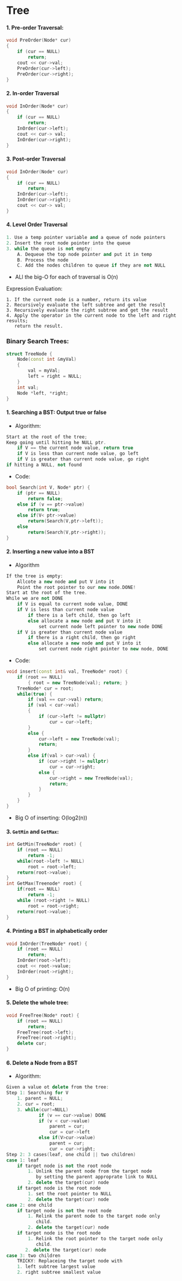 # Tree
	
#### 1. Pre-order Traversal:

```C++
void PreOrder(Node* cur)
{
	if (cur == NULL)
		return;
	cout << cur->val;
	PreOrder(cur->left);
	PreOrder(cur->right);
}
```
#### 2. In-order Traversal

```C++
void InOrder(Node* cur)
{
	if (cur == NULL)
		return;
	InOrder(cur->left);
	cout << cur-> val;
	InOrder(cur->right);
}
```
#### 3. Post-order Traversal
```C++
void InOrder(Node* cur)
{
	if (cur == NULL)
		return;
	InOrder(cur->left);
	InOrder(cur->right);
	cout << cur-> val;
}
```
#### 4. Level Order Traversal

```C++
1. Use a temp pointer variable and a queue of node pointers
2. Insert the root node pointer into the queue
3. while the queue is not empty:
	A. Dequeue the top node pointer and put it in temp
	B. Process the node
	C. Add the nodes children to queue if they are not NULL
```
*  ALl the big-O for each of traversal is O(n)

Expression Evaluation:

	1. If the current node is a number, return its value
	2. Recursively evaluate the left subtree and get the result
	3. Recursively evaluate the right subtree and get the result
	4. Apply the operator in the current node to the left and right results;
	   return the result.
	   
### Binary Search Trees:
```C++
struct TreeNode {
	Node(const int &myVal)
	{
		val = myVal;
		left = right = NULL;
	}
	int val;
	Node *left, *right;
}
```
#### 1. Searching a BST: Output true or false
* Algorithm:

```C++
Start at the root of the tree;
Keep going until hitting he NULL ptr.
	if V == the current node value, return true
	if V is less than current node value, go left
	if V is greater than current node value, go right
if hitting a NULL, not found
```
* Code:

```C++
bool Search(int V, Node* ptr) {
	if (ptr == NULL)
		return false;
	else if (v == ptr->value)
		return true;
	else if(V< ptr->value)
		return(Search(V,ptr->left));
	else
		return(Search(V,ptr->right));
}	
```
#### 2. Inserting a new value into a BST

* Algorithm

```C++
If the tree is empty:
	Allcote a new node and put V into it
	Point the root pointer to our new node.DONE!
Start at the root of the tree.
While we are not DONE
	if V is equal to current node value, DONE
	if V is less than current node value
		if there is a left child, then go left
		else allocate a new node and put V into it
			set current node left pointer to new node DONE
	if V is greater than current node value
		if there is a right child, then go right
		else allocate a new node and put V into it
			set current node right pointer to new node, DONE
```

* Code:

``` C++
void insert(const int& val, TreeNode* root) {
	if (root == NULL)
		{ root = new TreeNode(val); return; }
	TreeNode* cur = root;
	while(true) {
		if (val == cur->val) return;
		if (val < cur->val)
		{
			if (cur->left != nullptr)
				cur = cur->left;
		}
		else {
			cur->left = new TreeNode(val);
			return;
		}
		else if(val > cur->val) {
			if (cur->right != nullptr)
				cur = cur->right;
			else {
				cur->right = new TreeNode(val);
				return;
			}
		}	
	}
}
```

* Big O of inserting: O(log2(n))

#### 3. `GetMin` and `GetMax`: 
```C++	
int GetMin(TreeNode* root) {
	if (root == NULL)
		return -1;
	while(root->left != NULL)
		root = root->left;
	return(root->value);
}
int GetMax(Treenode* root) {
	if(root == NULL)
		return -1;
	while (root->right != NULL)
		root = root->right;
	return(root->value);
}
```

#### 4. Printing a BST in alphabetically order

```C++
void InOrder(TreeNode* root) {
	if (root == NULL)
		return;
	InOrder(root->left);
	cout << root->value;
	InOrder(root->right);
}
```
* Big O of printing: O(n)

#### 5. Delete the whole tree:
```C++
void FreeTree(Node* root) {
	if (root == NULL)
		return;
	FreeTree(root->left);
	FreeTree(root->right);
	delete cur;
}
```
#### 6. Delete a Node from a BST
* Algorithm:

```C++
Given a value ot delete from the tree:
Step 1: Searching for V
	1. parent = NULL;
	2. cur = root;
	3. while(cur!=NULL)
			if (v == cur->value) DONE
			if (v < cur->value) 
				parent = cur;
				cur = cur->left
			else if(V>cur->value)
				parent = cur;
				cur = cur->right;
Step 2: 3 cases(leaf, one child || two children)
case 1: leaf
	if target node is not the root node
		1. Unlink the parent node from the target node 
		   by setting the parent approprate link to NULL
		2. delete the target(cur) node
	if target node is the root node
		1. set the root pointer to NULL
		2. delete the target(cur) node
case 2: one child
	if target node is not the root node
		1. Relink the parent node to the target node only
		   child.
		2. delete the target(cur) node
	if target node is the root node
		1. Relink the root pointer to the target node only
	       child.
	   2. delete the target(cur) node
case 3: two children
	TRICKY: Replaceing the target node with 
	1. left subtree largest value
	2. right subtree smallest value
```
























